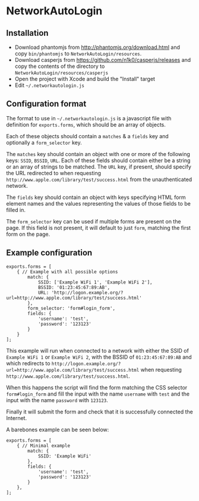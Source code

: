 NetworkAutoLogin
================

Installation
------------

- Download phantomjs from http://phantomjs.org/download.html and copy `bin/phantomjs` to `NetworkAutoLogin/resources`.
- Download casperjs from https://github.com/n1k0/casperjs/releases and copy the contents of the directory to `NetworkAutoLogin/resources/casperjs`
- Open the project with Xcode and build the "Install" target
- Edit `~/.networkautologin.js`

Configuration format
--------------------
The format to use in `~/.networkautologin.js` is a javascript file with definition for `exports.forms`, which should be an array of objects.

Each of these objects should contain a `matches` & a `fields` key and optionally a `form_selector` key.

The `matches` key should contain an object with one or more of the following keys: `SSID`, `BSSID`, `URL`. Each of these fields should contain either be a string or an array of strings to be matched. The `URL` key, if present, should specify the URL redirected to when requesting `http://www.apple.com/library/test/success.html` from the unauthenticated network.

The `fields` key should contain an object with keys specifying HTML form element names and the values representing the values of those fields to be filled in.

The `form_selector` key can be used if multiple forms are present on the page. If this field is not present, it will default to just `form`, matching the first form on the page.

Example configuration
---------------------
```
exports.forms = [
    { // Example with all possible options
		match: {
			SSID: ['Example WiFi 1', 'Example WiFi 2'],
			BSSID: '01:23:45:67:89:AB',
			URL: 'http://logon.example.org/?url=http://www.apple.com/library/test/success.html'
		},
		form_selector: 'form#login_form',
		fields: {
			'username': 'test',
			'password': '123123'
		}
	}
];
```

This example will run when connected to a network with either the SSID of `Example WiFi 1` or `Example WiFi 2`, with the BSSID of `01:23:45:67:89:AB` and which redirects to `http://logon.example.org/?url=http://www.apple.com/library/test/success.html` when requesting `http://www.apple.com/library/test/success.html`.

When this happens the script will find the form matching the CSS selector `form#login_form` and fill the input with the name `username` with `test` and the input with the name `password` with `123123`.

Finally it will submit the form and check that it is successfully connected the Internet.

A barebones example can be seen below:
```
exports.forms = [
    { // Minimal example
		match: {
			SSID: 'Example WiFi'
		},
		fields: {
			'username': 'test',
			'password': '123123'
		}
	},
];
```
